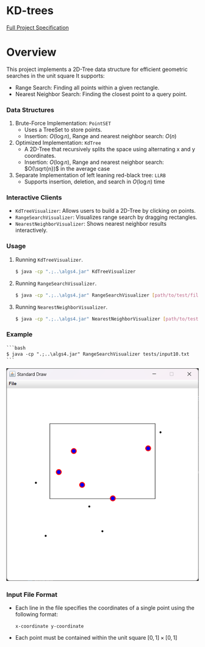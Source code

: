 # KD-trees

[Full Project Specification](https://coursera.cs.princeton.edu/algs4/assignments/kdtree/specification.php)

# Overview
This project implements a 2D-Tree data structure for efficient geometric searches in the unit square 
It supports:
- Range Search: Finding all points within a given rectangle.
- Nearest Neighbor Search: Finding the closest point to a query point.

### Data Structures
1. Brute-Force Implementation: `PointSET`
    - Uses a TreeSet to store points.
    - Insertion: $O(\log{n})$, Range and nearest neighbor search: $O(n)$
2. Optimized Implementation: `KdTree`
    - A 2D-Tree that recursively splits the space using alternating x and y coordinates.
    - Insertion: $O(\log{n})$, Range and nearest neighbor search: $O(\sqrt{n})$ in the average case
3. Separate Implementation of left leaning red-black tree: `LLRB`
    - Supports insertion, deletion, and search in $O(\log{n})$ time

### Interactive Clients
- `KdTreeVisualizer`: Allows users to build a 2D-Tree by clicking on points.
- `RangeSearchVisualizer`: Visualizes range search by dragging rectangles.
- `NearestNeighborVisualizer`: Shows nearest neighbor results interactively.

### Usage
1. Running `KdTreeVisualizer`.
    ```bash
    $ java -cp ".;..\algs4.jar" KdTreeVisualizer
    ```
2. Running `RangeSearchVisualizer`.
    ```bash
    $ java -cp ".;..\algs4.jar" RangeSearchVisualizer [path/to/test/file.txt]
    ```
3. Running `NearestNeighborVisualizer`.
    ```bash
    $ java -cp ".;..\algs4.jar" NearestNeighborVisualizer [path/to/test/file.txt]
    ```

### Example
    ```bash
    $ java -cp ".;..\algs4.jar" RangeSearchVisualizer tests/input10.txt
    ```
![RangeSearchVisualizer](image.png)

### Input File Format
- Each line in the file specifies the coordinates of a single point using the following format:
    ```
    x-coordinate y-coordinate
    ```
- Each point must be contained within the unit square $[0, 1]\times[0, 1]$